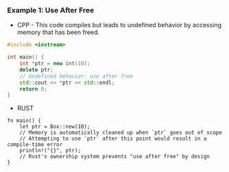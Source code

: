 ### Example 1: Use After Free
* CPP - This code compiles but leads to undefined behavior by accessing memory that has been freed.
```cpp
#include <iostream>

int main() {
    int *ptr = new int(10);
    delete ptr;
    // Undefined behavior: use after free
    std::cout << *ptr << std::endl;
    return 0;
}
```
* RUST
```rust,editable
fn main() {
    let ptr = Box::new(10);
    // Memory is automatically cleaned up when `ptr` goes out of scope
    // Attempting to use `ptr` after this point would result in a compile-time error
    println!("{}", ptr);
    // Rust's ownership system prevents "use after free" by design
}
```
